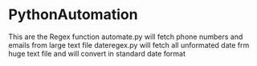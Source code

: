 # PythonAutomation
This are the Regex function 
automate.py will fetch phone numbers and emails from large text file
dateregex.py will fetch all unformated date frm huge text file and will convert in standard date format 
